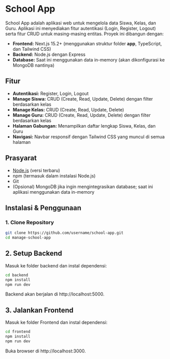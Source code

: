 # School App

School App adalah aplikasi web untuk mengelola data Siswa, Kelas, dan Guru. Aplikasi ini menyediakan fitur autentikasi (Login, Register, Logout) serta fitur CRUD untuk masing-masing entitas. Proyek ini dibangun dengan:

- **Frontend:** Next.js 15.2+ (menggunakan struktur folder **app**, TypeScript, dan Tailwind CSS)
- **Backend:** Node.js dengan Express
- **Database:** Saat ini menggunakan data in-memory (akan dikonfigurasi ke MongoDB nantinya)

## Fitur

- **Autentikasi:** Register, Login, Logout  
- **Manage Siswa:** CRUD (Create, Read, Update, Delete) dengan filter berdasarkan kelas  
- **Manage Kelas:** CRUD (Create, Read, Update, Delete)  
- **Manage Guru:** CRUD (Create, Read, Update, Delete) dengan filter berdasarkan kelas  
- **Halaman Gabungan:** Menampilkan daftar lengkap Siswa, Kelas, dan Guru  
- **Navigasi:** Navbar responsif dengan Tailwind CSS yang muncul di semua halaman

## Prasyarat

- [Node.js](https://nodejs.org/) (versi terbaru)
- npm (termasuk dalam instalasi Node.js)
- Git
- (Opsional) MongoDB jika ingin mengintegrasikan database; saat ini aplikasi menggunakan data in-memory

## Instalasi & Penggunaan

### 1. Clone Repository

```bash
git clone https://github.com/username/school-app.git
cd manage-school-app
```
## 2. Setup Backend
Masuk ke folder backend dan instal dependensi:
```bash
cd backend
npm install
npm run dev
```
Backend akan berjalan di http://localhost:5000.

## 3. Jalankan Frontend
Masuk ke folder Frontend dan instal dependensi:
```bash
cd frontend
npm install
npm run dev
```
Buka browser di http://localhost:3000.
